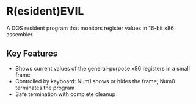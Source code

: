 # R(esident)EVIL

A DOS resident program that monitors register values in 16-bit x86 assembler.

## Key Features
 - Shows current values of the general-purpose x86 registers in a small frame
 - Controlled by keyboard: Num1 shows or hides the frame; Num0 terminates the program
 - Safe termination with complete cleanup
